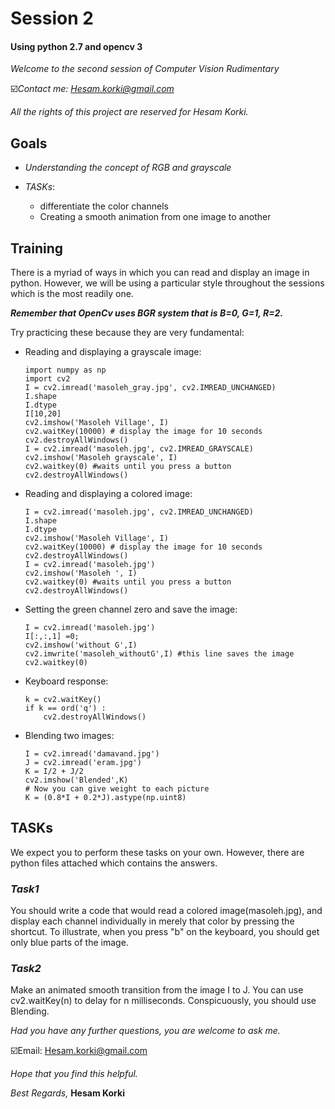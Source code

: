 # **Session 2**

#### **Using python 2.7 and opencv 3**

*Welcome to the second session of Computer Vision Rudimentary*

☑️*Contact me: Hesam.korki@gmail.com*

*All the rights of this project are reserved for Hesam Korki.*

## **Goals**

- *Understanding the concept of RGB and grayscale*

- *TASKs*:
  - differentiate the color channels
  - Creating a smooth animation from one image to another 

## **Training**

There is a myriad of ways in which you can read and display an image in python. However, we will be using a particular
style throughout the sessions which is the most readily one.

**_Remember that OpenCv uses BGR system that is B=0, G=1, R=2._**

Try practicing these because they are very fundamental:
- Reading and displaying a grayscale image:
    ```
    import numpy as np
    import cv2
    I = cv2.imread('masoleh_gray.jpg', cv2.IMREAD_UNCHANGED)
    I.shape
    I.dtype
    I[10,20]
    cv2.imshow('Masoleh Village', I)
    cv2.waitKey(10000)​ # display the image for 10 seconds
    cv2.destroyAllWindows()
    I = cv2.imread('masoleh.jpg', cv2.IMREAD_GRAYSCALE)
    cv2.imshow('Masoleh grayscale', I)
    cv2.waitkey(0) #waits until you press a button
    cv2.destroyAllWindows()
    ```
- Reading and displaying a colored image:
    ```
    I = cv2.imread('masoleh.jpg', cv2.IMREAD_UNCHANGED)
    I.shape
    I.dtype
    cv2.imshow('Masoleh Village', I)
    cv2.waitKey(10000)​ # display the image for 10 seconds
    cv2.destroyAllWindows()
    I = cv2.imread('masoleh.jpg')
    cv2.imshow('Masoleh ', I)
    cv2.waitkey(0) #waits until you press a button
    cv2.destroyAllWindows()
    ```
- Setting the green channel zero and save the image:
    ```
    I = cv2.imread('masoleh.jpg')
    I[:,:,1] =0;
    cv2.imshow('without G',I)
    cv2.imwrite('masoleh_withoutG',I) #this line saves the image
    cv2.waitkey(0)

    ```
- Keyboard response:
    ```
    k = cv2.waitKey()
    if k == ord('q') :
        cv2.destroyAllWindows()

    ```
- Blending two images:
    ```
    I = cv2.imread('damavand.jpg')
    J = cv2.imread('eram.jpg')
    K = I/2 + J/2
    cv2.imshow('Blended',K)
    # Now you can give weight to each picture
    K = (0.8*I + 0.2*J).astype(np.uint8)
    ```
## **TASKs**
We expect you to perform these tasks on your own. However, there are python files attached which contains the answers.

### *Task1*
You should write a code that would read a colored image(masoleh.jpg), and display each channel individually in merely that color by pressing the shortcut.
To illustrate, when you press "b" on the keyboard, you should get only blue parts of the image.

### *Task2*
Make an animated smooth transition from the image​ I​ to ​J​. You can use cv2.waitKey(n) to delay for n milliseconds. Conspicuously, you should use Blending.

*Had you have any further questions, you are welcome to ask me.*

☑️Email: Hesam.korki@gmail.com

*Hope that you find this helpful.*

*Best Regards,*
**Hesam Korki**
